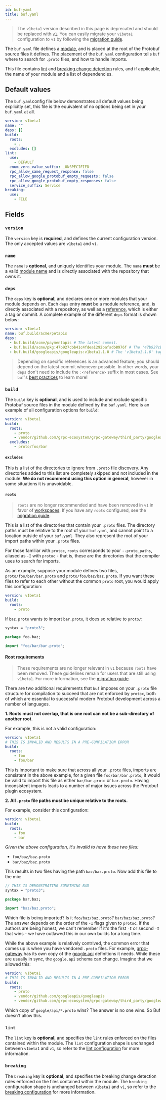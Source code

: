 ```yaml
---
id: buf-yaml
title: buf.yaml
---
```


> The `v1beta1` version described in this page is deprecated and should be
> replaced with [`v1`](../v1/buf-yaml.md). You can easily migrate your `v1beta1`
> configuration to `v1` by following the
> [migration guide](../v1beta1-migration-guide.md).

The `buf.yaml` file defines a [module](../../bsr/overview.mdx#modules), and is
placed at the root of the Protobuf source files it defines. The placement of the
`buf.yaml` configuration tells `buf` where to search for `.proto` files, and how
to handle imports.

This file contains [lint](../../lint/rules.md) and
[breaking change detection](../../breaking/rules.md) rules, and if applicable,
the name of your module and a list of dependencies.

## Default values

The `buf.yaml`config file below demonstrates all default values being explicitly
set, this file is the equivalent of no options being set in your `buf.yaml` at
all.

```yaml title="buf.yaml"
version: v1beta1
name: ""
deps: []
build:
  roots:
    - .
  excludes: []
lint:
  use:
    - DEFAULT
  enum_zero_value_suffix: _UNSPECIFIED
  rpc_allow_same_request_response: false
  rpc_allow_google_protobuf_empty_requests: false
  rpc_allow_google_protobuf_empty_responses: false
  service_suffix: Service
breaking:
  use:
    - FILE
```

## Fields

### `version`

The `version` key is **required**, and defines the current configuration
version. The only accepted values are `v1beta1` and `v1`.

### `name`

The `name` is **optional**, and uniquely identifies your module. The `name`
**must** be a valid [module name](../../bsr/overview.mdx#modules) and is
directly associated with the repository that owns it.

### `deps`

The `deps` key is **optional**, and declares one or more modules that your
module depends on. Each `deps` entry **must** be a module reference, and, is
directly associated with a repository, as well as a
[reference](../../bsr/overview.mdx#referencing-a-module), which is either a tag
or commit. A complete example of the different `deps` format is shown below:

```yaml title="buf.yaml"
version: v1beta1
name: buf.build/acme/petapis
deps:
  - buf.build/acme/paymentapis # The latest commit.
  - buf.build/acme/pkg:47b927cbb41c4fdea1292bafadb8976f # The '47b927cbb41c4fdea1292bafadb8976f' commit.
  - buf.build/googleapis/googleapis:v1beta1.1.0 # The 'v1beta1.1.0' tag.
```

> Depending on specific references is an advanced feature; you should depend on
> the latest commit whenever possible. In other words, your `deps` don't need to
> include the `:<reference>` suffix in most cases. See `buf`'s
> [best practices](../../best-practices/module-development.md) to learn more!

### `build`

The `build` key is **optional**, and is used to include and exclude specific
Protobuf source files in the module defined by the `buf.yaml`. Here is an
example of all configuration options for `build`:

```yaml title="buf.yaml"
version: v1beta1
build:
  roots:
    - proto
    - vendor/github.com/grpc-ecosystem/grpc-gateway/third_party/googleapis
  excludes:
    - proto/foo/bar
```

#### `excludes`

This is a list of the directories to ignore from `.proto` file discovery. Any
directories added to this list are completely skipped and not included in the
module. **We do not recommend using this option in general**, however in some
situations it is unavoidable.

#### `roots`

> `roots` are no longer recommended and have been removed in `v1` in favor of
> [workspaces](../../reference/workspaces.mdx). If you have any `roots`
> configured, see the [migration guide](../v1beta1-migration-guide.md).

This is a list of the directories that contain your `.proto` files. The
directory paths must be relative to the root of your `buf.yaml`, and cannot
point to a location outside of your `buf.yaml`. They also represent the root of
your import paths within your `.proto` files.

For those familiar with `protoc`, `roots` corresponds to your `--proto_paths`,
aliased as `-I` with `protoc` - that is, these are the directories that the
compiler uses to search for imports.

As an example, suppose your module defines two files, `proto/foo/bar/bar.proto`
and `proto/foo/baz/baz.proto`. If you want these files to refer to each other
without the common `proto` root, you would apply this configuration:

```yaml title="buf.yaml"
version: v1beta1
build:
  roots:
    - proto
```

If `baz.proto` wants to import `bar.proto`, it does so relative to `proto/`:

```protobuf title="proto/foo/baz/baz.proto"
syntax = "proto3";

package foo.baz;

import "foo/bar/bar.proto";
```

#### Root requirements

> These requirements are no longer relevant in `v1` because `roots` have been
> removed. These guidelines remain for users that are still using `v1beta1`. For
> more information, see the [migration guide](../v1beta1-migration-guide.md).

There are two additional requirements that `buf` imposes on your `.proto` file
structure for compilation to succeed that are not enforced by `protoc`, both of
which are essential to successful modern Protobuf development across a number of
languages.

**1. Roots must not overlap, that is one root can not be a sub-directory of
another root.**

For example, this is not a valid configuration:

```yaml title="buf.yaml"
version: v1beta1
# THIS IS INVALID AND RESULTS IN A PRE-COMPILATION ERROR
build:
  roots:
    - foo
    - foo/bar
```

This is important to make sure that across all your `.proto` files, imports are
consistent In the above example, for a given file `foo/bar/bar.proto`, it would
be valid to import this file as either `bar/bar.proto` or `bar.proto`. Having
inconsistent imports leads to a number of major issues across the Protobuf
plugin ecosystem.

**2. All `.proto` file paths must be unique relative to the roots.**

For example, consider this configuration:

```yaml title="buf.yaml"
version: v1beta1
build:
  roots:
    - foo
    - bar
```

_Given the above configuration, it's invalid to have these two files:_

- `foo/baz/baz.proto`
- `bar/baz/baz.proto`

This results in two files having the path `baz/baz.proto`. Now add this file to
the mix:

```protobuf title="bar/baz/bat.proto"
// THIS IS DEMONSTRATING SOMETHING BAD
syntax = "proto3";

package bar.baz;

import "baz/baz.proto";
```

Which file is being imported? Is it `foo/baz/baz.proto`? `bar/baz/baz.proto`?
The answer depends on the order of the `-I` flags given to `protoc`. If the
authors are being honest, we can't remember if it's the first `-I` or second
`-I` that wins - we have outlawed this in our own builds for a long time.

While the above example is relatively contrived, the common error that comes up
is when you have vendored `.proto` files. For example,
[grpc-gateway](https://github.com/grpc-ecosystem/grpc-gateway/tree/master/third_party/googleapis/google)
has its own copy of the
[google.api](https://github.com/googleapis/googleapis/tree/master/google/api)
definitions it needs. While these are usually in sync, the `google.api` schema
can change. Imagine that we allowed this:

```yaml title="buf.yaml"
version: v1beta1
# THIS IS INVALID AND RESULTS IN A PRE-COMPILATION ERROR
build:
  roots:
    - proto
    - vendor/github.com/googleapis/googleapis
    - vendor/github.com/grpc-ecosystem/grpc-gateway/third_party/googleapis
```

Which copy of `google/api/*.proto` wins? The answer is no one wins. So Buf
doesn't allow this.

### `lint`

The `lint` key is **optional**, and specifies the `lint` rules enforced on the
files contained within the module. The `lint` configuration shape is unchanged
between `v1beta1` and `v1`, so refer to the
[lint configuration](../../lint/configuration.md) for more information.

### `breaking`

The `breaking` key is **optional**, and specifies the breaking change detection
rules enforced on the files contained within the module. The `breaking`
configuration shape is unchanged between `v1beta1` and `v1`, so refer to the
[breaking configuration](../../breaking/configuration.md) for more information.
